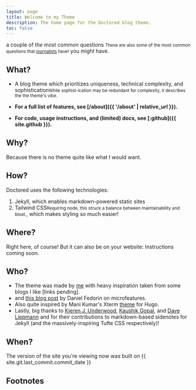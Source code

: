 ```yaml
---
layout: page
title: Welcome to my Theme
description: The home page for the Doctored blog theme.
toc: false
---
```


a couple of _the_ most common questions <small>These are also some of the most common questions that <a href="https://en.wikipedia.org/wiki/Five_Ws">journalists</a> have!</small> you might have.

## What?

- A blog theme which prioritizes uniqueness, technical complexity, and sophistication<small>While sophist-ication may be redundant for complexity, it describes the the theme's vibe.</small>

- **For a full list of features, see [/about]({{ '/about' | relative_url }}).**
- **For code, usage instructions, and (limited) docs, see [:github]({{ site.github }}).**

## Why?

Because there is no theme quite like what I would want.

## How?

Doctored uses the following technologies:

1. Jekyll, which enables markdown-powered static sites
2. Tailwind CSS<small>Requiring node, this struck a balance between maintainability and bloat.</small>, which makes styling so much easier!

## Where?

Right here, of course! But it can also be on your website: Instructions coming soon.

## Who?

- The theme was made by [me]() with heavy inspiration taken from some blogs I like [links pending].
- and [this blog post](https://danilafe.com/blog/blog_microfeatures/) by Daniel Fedorin on microfeatures.
- Also quite inspired by Mani Kumar's Xterm [theme](https://manid2.github.io/hugo-xterm/) for Hugo.
- Lastly, big thanks to [Kieren J. Underwood](https://github.com/JacobU/markdown-jekyll-preprocessor/tree/master), [Kaushik Gopal](https://kau.sh/blog/jekyll-footnote-tufte-sidenote/), and [Dave Liepmann](https://edwardtufte.github.io/tufte-css/) and for their contributions to markdown-based sidenotes for Jekyll (and the massively-inspiring Tufte CSS respectively)!

## When?

The version of the site you're viewing now was built on {{ site.git.last_commit.commit_date }}

## Footnotes